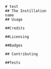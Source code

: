 
    # test
    ## The Instillation
    name
    ## Usage

    ##Credits

    ##Licensing

    ##Badges

    ## Contributing

    ##Tests
    